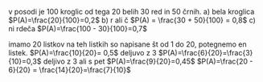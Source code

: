 v posodi je 100 kroglic od tega 20 belih 30 red in 50 črnih.
a) bela kroglica
$P(A)=\frac{20}{100}=0,2$
b) r ali č
$P(A) = \frac{30 + 50}{100} = 0,8$
c) ni rdeča
$P(A)=\frac{100 - 30}{100}=0,7$

imamo 20 listkov na teh listkih so napisane št od 1 do 20, potegnemo en listek.
$P(A)=\frac{10}{20}= 0,5$
deljuvo z 3
$P(A)=\frac{6}{20}=\frac{3}{10}=0,3$
deljivo z 3 ali s pet
$P(A)=\frac{9}{20}=0,45$
$P(A)=\frac{20 - 6}{20} = \frac{14}{20}=\frac{7}{10}$